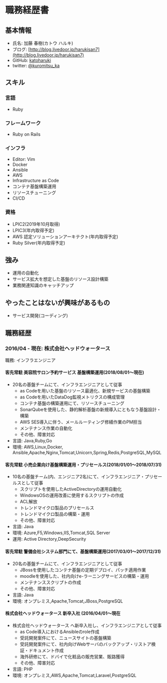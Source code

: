 # 職務経歴書

## 基本情報

- 氏名: 加藤 春樹(カトウ ハルキ)
- ブログ: [http://blog.livedoor.jp/harukisan7](http://blog.livedoor.jp/harukisan7)
- GitHub: [katoharuki](https://github.com/katoharuki)
- twitter: [@kuromitsu_ka](https://twitter.com/kuromitsu_ka)

## スキル

### 言語
- Ruby

### フレームワーク

- Ruby on Rails

### インフラ

- Editor: Vim
- Docker
- Ansible
- AWS
- Infrastructure as Code
- コンテナ基盤構築運用
- リソースチューニング
- CI/CD

### 資格

- LPIC2(2019年10月取得)
- LPIC3(年内取得予定)
- AWS 認定ソリューションアーキテクト(年内取得予定)
- Ruby Silver(年内取得予定)

## 強み

- 運用の自動化
- サービス拡大を想定した基盤のリソース設計構築
- 業務関連知識のキャッチアップ

## やったことはないが興味があるもの

- サービス開発(コーディング)

## 職務経歴

### 2016/04 - 現在: 株式会社ヘッドウォータース 

職務: インフラエンジニア

#### 客先常駐 美容院サロン予約サービス 基盤構築運用(2018/08/01〜現在)

- 20名の基盤チームにて、インフラエンジニアとして従事
  - as Codeを用いた基盤のリソース最適化、新規サービスの基盤構築
  - as Codeを用いたDataDog監視メトリクスの構成管理
  - コンテナ基盤の構築運用にて、リソースチューニング
  - SonarQubeを使用した、静的解析基盤の新規導入にともなう基盤設計・構築
  - AWS SES導入に伴う、メールルーティング修繕作業のPM担当
  - メンテナンス作業の自動化
  - その他、障害対応
- 言語: Java,Ruby,Go
- 環境: AWS,Linux,Docker, Ansible,Apache,Nginx,Tomcat,Unicorn,Spring,Redis,PostgreSQL,MySQL

#### 客先常駐 小売企業向け基盤構築運用・プリセールス(2018/01/01〜2018/07/31)

- 10名の基盤チーム(内、エンジニア2名)にて、インフラエンジニア・プリセールスとして従事
  - スクリプトを使用したActiveDirectoryの運用自動化
  - WindowsOSの運用改善に使用するスクリプトの作成
  - ACL解放
  - トレンドマイクロ製品のプリセールス
  - トレンドマイクロ製品の構築・運用
  - その他、障害対応
- 言語: Java
- 環境: Azure,F5,Windows,IIS,Tomcat,SQL Server
- 運用: Active Directory,DeepSecurity

#### 客先常駐 警備会社システム部門にて、基盤構築運用(2017/03/01〜2017/12/31)

- 20名の基盤チームにて、インフラエンジニアとして従事
  - JBossを使用したコンテナ基盤の定期デプロイ、パッチ適用作業
  - moodleを使用した、社内向けe-ラーニングサービスの構築・運用
  - メンテナンススクリプトの作成
  - その他、障害対応
- 言語: Java
- 環境: オンプレミス,Apache,Tomcat,JBoss,PostgreSQL

#### 株式会社ヘッドウォータース 新卒入社 (2016/04/01〜現在

- 株式会社ヘッドウォータース へ新卒入社し、インフラエンジニアとして従事
  - as Code導入におけるAnsibleのrole作成
  - 受託開発案件にて、ニュースサイトの基盤構築
  - 受託開発案件にて、社内向けWebサーバのバックアップ・リストア検証・ドキュメント作成
  - 海外研修にて、ドバイで化粧品の販売営業、販路獲得
  - その他、障害対応
- 言語: PHP
- 環境: オンプレミス,AWS,Apache,Tomcat,Laravel,PostgreSQL

